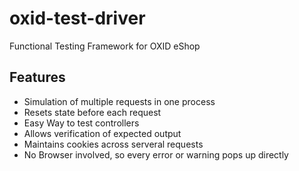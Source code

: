 oxid-test-driver
================

Functional Testing Framework for OXID eShop

Features
--------

* Simulation of multiple requests in one process
* Resets state before each request
* Easy Way to test controllers
* Allows verification of expected output
* Maintains cookies across serveral requests
* No Browser involved, so every error or warning pops up directly
